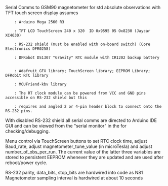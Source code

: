 Serial Comms to GSM90 magnetometer for std absolute observations with TFT touch screen display
assumes

        : Arduino Mega 2560 R3

        : TFT LCD TouchScreen 240 x 320  ID 0x9595 05 Ox8230 (Jaycar XC4630)
        
        : RS-232 shield (must be enabled with on-board switch) (Core Electronics DFR0258)
        
        : DFRobot DS1307 "Gravity" RTC module with CR1202 backup battery
        
        
        : Adafruit_GFX library; TouchScreen library; EEPROM Library; DFRobit RTC library
        
        : MCUFriend-kbv library
        
        : The RT clock module can be powered from VCC and GND pins accessible on RS-232 shield but this
        
        : requires and angled 2 or 4-pin header block to connect onto the RS-232 pins.
        

 With disabled RS-232 shield all serial comms are directed to Arduino IDE GUI and can be viewed from 
 the "serial monitor" in the for checking/debugging.
 
 Menu control via TouchScreen buttons to set RTC clock time, adjust Baud_rate, 
 adjust magnetometer_tune_value (in microTesla) and adjust number_of_obs_per_run. 
 The current value of the latter three  variables are stored to persistent EEPROM
 whenever they are updated and are used after reboot/power cycle.
 
 RS-232 parity, data_bits, stop_bits are hardwired into code as N81
 Magnetometer sampling interval is hardwired at about 10 seconds
